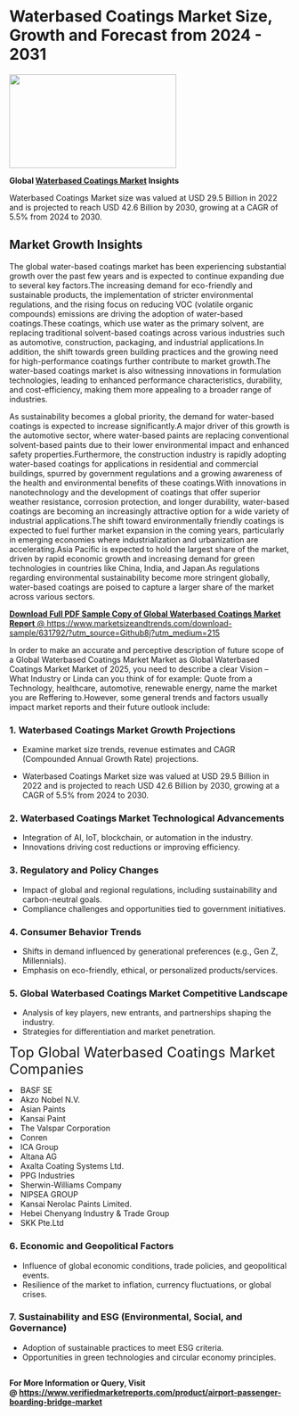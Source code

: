 <H1>Waterbased Coatings Market Size, Growth and Forecast from 2024 - 2031</H1><img class="aligncenter size-medium wp-image-584254" src="https://thirdeyenews.in/wp-content/uploads/2024/09/Global-Market-Research-300x168.jpeg" alt="" width="300" height="168" /><p><strong>Global&nbsp;<a href="https://www.marketsizeandtrends.com/download-sample/631792/?utm_source=Github8j?utm_medium=215">Waterbased Coatings Market</a> Insights</strong></p><p>Waterbased Coatings Market size was valued at USD 29.5 Billion in 2022 and is projected to reach USD 42.6 Billion by 2030, growing at a CAGR of 5.5% from 2024 to 2030.</p><p><h2>Market Growth Insights</h2> <p>The global water-based coatings market has been experiencing substantial growth over the past few years and is expected to continue expanding due to several key factors.The increasing demand for eco-friendly and sustainable products, the implementation of stricter environmental regulations, and the rising focus on reducing VOC (volatile organic compounds) emissions are driving the adoption of water-based coatings.These coatings, which use water as the primary solvent, are replacing traditional solvent-based coatings across various industries such as automotive, construction, packaging, and industrial applications.In addition, the shift towards green building practices and the growing need for high-performance coatings further contribute to market growth.The water-based coatings market is also witnessing innovations in formulation technologies, leading to enhanced performance characteristics, durability, and cost-efficiency, making them more appealing to a broader range of industries.</p> <p><a href="#"></a></p> <p>As sustainability becomes a global priority, the demand for water-based coatings is expected to increase significantly.A major driver of this growth is the automotive sector, where water-based paints are replacing conventional solvent-based paints due to their lower environmental impact and enhanced safety properties.Furthermore, the construction industry is rapidly adopting water-based coatings for applications in residential and commercial buildings, spurred by government regulations and a growing awareness of the health and environmental benefits of these coatings.With innovations in nanotechnology and the development of coatings that offer superior weather resistance, corrosion protection, and longer durability, water-based coatings are becoming an increasingly attractive option for a wide variety of industrial applications.The shift toward environmentally friendly coatings is expected to fuel further market expansion in the coming years, particularly in emerging economies where industrialization and urbanization are accelerating.Asia Pacific is expected to hold the largest share of the market, driven by rapid economic growth and increasing demand for green technologies in countries like China, India, and Japan.As regulations regarding environmental sustainability become more stringent globally, water-based coatings are poised to capture a larger share of the market across various sectors.<p><a href="#"></p><p><span class=""><strong>Download Full PDF Sample Copy of Global Waterbased Coatings Market Report</strong> @ <a href="https://www.marketsizeandtrends.com/download-sample/631792/?utm_source=Github8j?utm_medium=215" target="_blank">https://www.marketsizeandtrends.com/download-sample/631792/?utm_source=Github8j?utm_medium=215</a></span></p><p>In order to make an accurate and perceptive description of future scope of a Global&nbsp;Waterbased Coatings Market Market as Global&nbsp;Waterbased Coatings Market Market of 2025, you need to describe a clear Vision &ndash; What Industry or Linda can you think of for example: Quote from a Technology, healthcare, automotive, renewable energy, name the market you are Reffering to.However, some general trends and factors usually impact market reports and their future outlook include:</p><h3>1.&nbsp;<strong>Waterbased Coatings Market Growth Projections</strong></h3><ul><li>Examine market size trends, revenue estimates and CAGR (Compounded Annual Growth Rate) projections.</li><li><p>Waterbased Coatings Market size was valued at USD 29.5 Billion in 2022 and is projected to reach USD 42.6 Billion by 2030, growing at a CAGR of 5.5% from 2024 to 2030.</p></li></ul><h3>2.&nbsp;<strong>Waterbased Coatings Market Technological Advancements</strong></h3><ul><li>Integration of AI, IoT, blockchain, or automation in the industry.</li><li>Innovations driving cost reductions or improving efficiency.</li></ul><h3>3.&nbsp;<strong>Regulatory and Policy Changes</strong></h3><ul><li>Impact of global and regional regulations, including sustainability and carbon-neutral goals.</li><li>Compliance challenges and opportunities tied to government initiatives.</li></ul><h3>4.&nbsp;<strong>Consumer Behavior Trends</strong></h3><ul><li>Shifts in demand influenced by generational preferences (e.g., Gen Z, Millennials).</li><li>Emphasis on eco-friendly, ethical, or personalized products/services.</li></ul><h3>5.&nbsp;<strong>Global Waterbased Coatings Market Competitive Landscape</strong></h3><ul><li>Analysis of key players, new entrants, and partnerships shaping the industry.</li><li>Strategies for differentiation and market penetration.</li></ul><p data-pm-slice="1 1 []"><span style="color: inherit; font-family: inherit; font-size: 25px;">Top Global Waterbased Coatings Market Companies</span></p><div class="" data-test-id=""><p><li>BASF SE</li><li> Akzo Nobel N.V.</li><li> Asian Paints</li><li> Kansai Paint</li><li> The Valspar Corporation</li><li> Conren</li><li> ICA Group</li><li> Altana AG</li><li> Axalta Coating Systems Ltd.</li><li> PPG Industries</li><li> Sherwin-Williams Company</li><li> NIPSEA GROUP</li><li> Kansai Nerolac Paints Limited.</li><li> Hebei Chenyang Industry & Trade Group</li><li> SKK Pte.Ltd</li></p></div><h3>6.&nbsp;<strong>Economic and Geopolitical Factors</strong></h3><ul><li>Influence of global economic conditions, trade policies, and geopolitical events.</li><li>Resilience of the market to inflation, currency fluctuations, or global crises.</li></ul><h3>7.&nbsp;<strong>Sustainability and ESG (Environmental, Social, and Governance)</strong></h3><ul><li>Adoption of sustainable practices to meet ESG criteria.</li><li>Opportunities in green technologies and circular economy principles.</li></ul><h2><strong style="font-size: 14px;">For More Information or Query, Visit @&nbsp;</strong><a style="background-color: #ffffff; font-size: 14px;" href="https://www.marketsizeandtrends.com/report/waterbased-coatings-market/" target="_blank">https://www.verifiedmarketreports.com/product/airport-passenger-boarding-bridge-market</a></h2>
